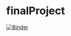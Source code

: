 # finalProject
[![Binder](https://mybinder.org/badge_logo.svg)](https://mybinder.org/v2/gh/jorammutenge/finalProject/HEAD)
